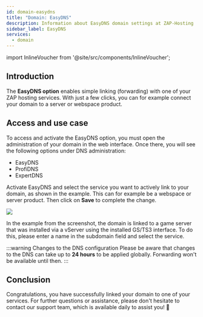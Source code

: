 ```yaml
---
id: domain-easydns
title: "Domain: EasyDNS"
description: Information about EasyDNS domain settings at ZAP-Hosting 
sidebar_label: EasyDNS
services:
  - domain
---
```


import InlineVoucher from '@site/src/components/InlineVoucher';

## Introduction

The **EasyDNS option** enables simple linking (forwarding) with one of your ZAP hosting services. With just a few clicks, you can for example connect your domain to a server or webspace product. 



## Access and use case

To access and activate the EasyDNS option, you must open the administration of your domain in the web interface. Once there, you will see the following options under DNS administration: 

- EasyDNS
- ProfiDNS
- ExpertDNS

Activate EasyDNS and select the service you want to actively link to your domain, as shown in the example. This can for example be a webspace or server product. Then click on **Save** to complete the change. 

![](https://screensaver01.zap-hosting.com/index.php/s/spg7YHqAJb6Wqky/preview)

In the example from the screenshot, the domain is linked to a game server that was installed via a vServer using the installed GS/TS3 interface. To do this, please enter a name in the subdomain field and select the service. 

:::warning Changes to the DNS configuration
Please be aware that changes to the DNS can take up to **24 hours** to be applied globally. Forwarding won't be available until then.
:::



## Conclusion

Congratulations, you have successfully linked your domain to one of your services.  For further questions or assistance, please don't hesitate to contact our support team, which is available daily to assist you! 🙂

<InlineVoucher />
